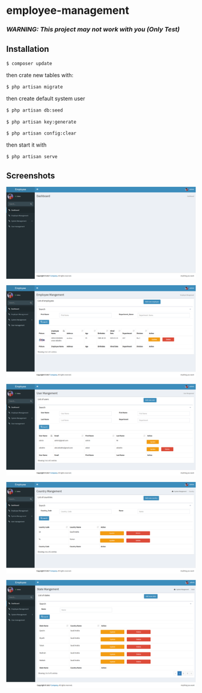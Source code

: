 # employee-management

### _**WARNING: This project may not work with you (Only Test)**_

## Installation

```bash
$ composer update
```
then crate new tables with:

```bash
$ php artisan migrate
```
then create default system user

```bash
$ php artisan db:seed
```

```bash
$ php artisan key:generate
```

```bash
$ php artisan config:clear
```
then start it with
```bash
$ php artisan serve
```

## Screenshots

![Alt text](/5.png?raw=true "Dashboard")

![Alt text](/4.png?raw=true "Employees mangement")

![Alt text](/3.png?raw=true "User mangement")

![Alt text](/2.png?raw=true "country mangement")

![Alt text](/1.png?raw=true "States mangement")


